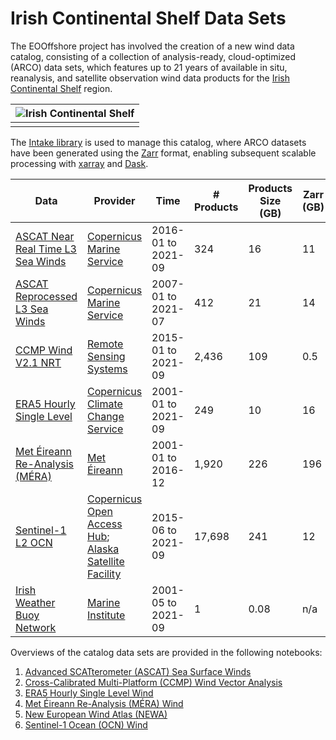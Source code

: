 # Irish Continental Shelf Data Sets

The EOOffshore project has involved the creation of a new wind data catalog, consisting of a collection of analysis-ready, cloud-optimized (ARCO) data sets, 
which features up to 21 years of available in situ, reanalysis, and satellite observation wind data products for the [Irish Continental Shelf](https://www.marine.ie/Home/site-area/irelands-marine-resource/real-map-ireland) region.

| ![Irish Continental Shelf](images/ics.png) |
| :--: |
|  | 

The [Intake library](https://intake.readthedocs.io/en/latest/) is used to manage this catalog, where ARCO datasets have been generated using the [Zarr](https://zarr.readthedocs.io/en/stable/) format, enabling subsequent scalable processing with [xarray](https://zarr.readthedocs.io/en/stable/) and [Dask](https://dask.org/). 

| Data | Provider | Time | # Products | Products Size (GB) | Zarr (GB) |
| ----------- | ----------- | ----------- | ----------- | ----------- | ----------- |
| [ASCAT Near Real Time L3 Sea Winds](https://resources.marine.copernicus.eu/product-detail/WIND_GLO_WIND_L3_NRT_OBSERVATIONS_012_002) | [Copernicus Marine Service](https://marine.copernicus.eu/) | 2016-01 to 2021-09 | 324 | 16 | 11 |
| [ASCAT Reprocessed L3 Sea Winds](https://resources.marine.copernicus.eu/product-detail/WIND_GLO_WIND_L3_REP_OBSERVATIONS_012_005) | [Copernicus Marine Service](https://marine.copernicus.eu/) | 2007-01 to 2021-07 | 412 | 21 | 14 |
| [CCMP Wind V2.1 NRT](http://www.remss.com/measurements/ccmp/) | [Remote Sensing Systems](http://www.remss.com) | 2015-01 to 2021-09 | 2,436 | 109 | 0.5 |
| [ERA5 Hourly Single Level](https://cds.climate.copernicus.eu/cdsapp##!/dataset/reanalysis-era5-single-levels) | [Copernicus Climate Change Service](https://climate.copernicus.eu/) | 2001-01 to 2021-09 | 249 | 10 | 16 |
| [Met Éireann Re-Analysis (MÉRA)](https://www.met.ie/climate/available-data/mera) | [Met Éireann](https://www.met.ie/about-us) | 2001-01 to 2016-12 | 1,920 | 226 | 196 |
| [Sentinel-1 L2 OCN](https://sentinel.esa.int/web/sentinel/technical-guides/sentinel-1-sar/products-algorithms/level-2-algorithms) | [Copernicus Open Access Hub](https://scihub.copernicus.eu/); [Alaska Satellite Facility](https://asf.alaska.edu/) | 2015-06 to 2021-09 | 17,698 | 241 | 12 |
| [Irish Weather Buoy Network](http://www.marine.ie/Home/site-area/data-services/real-time-observations/irish-weather-buoy-network-imos) | [Marine Institute](https://www.marine.ie/Home/home) | 2001-05 to 2021-09 | 1 | 0.08 | n/a |

Overviews of the catalog data sets are provided in the following notebooks:

1. [Advanced SCATterometer (ASCAT) Sea Surface Winds](ASCAT_ICS_Wind_Data)
1. [Cross-Calibrated Multi-Platform (CCMP) Wind Vector Analysis](CCMP_ICS_Wind_Data)
1. [ERA5 Hourly Single Level Wind](ERA5_ICS_Wind_Data)
1. [Met Éireann Re-Analysis (MÉRA) Wind](MERA_ICS_Wind_Data)
1. [New European Wind Atlas (NEWA)](NEWA_ICS_Wind_Data)
1. [Sentinel-1 Ocean (OCN) Wind](Sentinel-1_ICS_Wind_Data)
